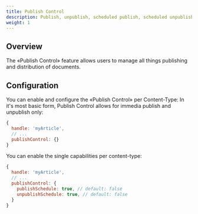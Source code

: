 ```yaml
---
title: Publish Control
description: Publish, unpublish, scheduled publish, scheduled unpublish documents
weight: 1
---
```

## Overview

The «Publish Control» feature allows users to manage all things publishing and distribution of documents.

## Configuration
You can enable and configure the «Publish Control» per Content-Type:
In it's most basic form, Publish Control allows for immedia publish and unpublish only:
```js
{
  handle: 'myArticle',
  // ...
  publishControl: {}
}
```

You can enable the single capabilities per content-type:
```js
{
  handle: 'myArticle',
  // ...
  publishControl: {
    publishSchedule: true, // default: false
    unpublishSchedule: true, // default: false
  }
}
```